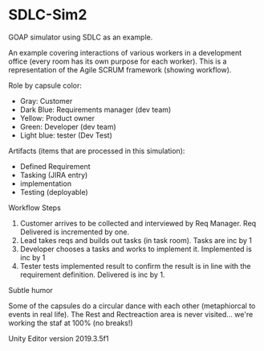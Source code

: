 # SDLC-Sim2
GOAP simulator using SDLC as an example.

An example covering interactions of various workers in a development office (every room has its own purpose for each worker). This is a representation of the Agile SCRUM framework (showing workflow).  

Role by capsule color: 
- Gray: Customer 
- Dark Blue: Requirements manager (dev team) 
- Yellow: Product owner 
- Green: Developer (dev team) 
- Light blue: tester (Dev Test) 

Artifacts (items that are processed in this simulation): 
- Defined Requirement 
- Tasking (JIRA entry) 
- implementation 
- Testing (deployable) 

Workflow Steps 
1. Customer arrives to be collected and interviewed by Req Manager. Req Delivered is incremented by one. 
2. Lead takes reqs and builds out tasks (in task room). Tasks are inc by 1 
3. Developer chooses a tasks and works to implement it. Implemented is inc by 1 
4. Tester tests implemented result to confirm the result is in line with the requirement definition. Delivered is inc by 1. 

Subtle humor

Some of the capsules do a circular dance with each other (metaphiorcal to events in real life).
The Rest and Rectreaction area is never visited... we're working the staf at 100% (no breaks!)

Unity Editor version
2019.3.5f1
